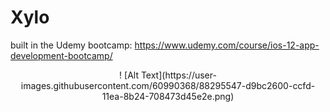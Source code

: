 # Xylo
built in the Udemy bootcamp: https://www.udemy.com/course/ios-12-app-development-bootcamp/
<p align="center">
  ! [Alt Text](https://user-images.githubusercontent.com/60990368/88295547-d9bc2600-ccfd-11ea-8b24-708473d45e2e.png)
</p>
